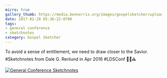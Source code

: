 ```yaml
---
micro: true
gallery_thumb: https://media.bennorris.org/images/gospelsketcher/uploads/2018/f433e893b5.jpg
date: 2017-02-28 05:36:22-0700
tags:
- general conference
- sketchnotes
category: Gospel Sketcher
---
```


To avoid a sense of entitlement, we need to draw closer to the Savior. #Sketchnotes from Dale G. Renlund in Apr 2016 #LDSConf ✍🏼⛪️

[![General Conference Sketchnotes](https://media.bennorris.org/images/gospelsketcher/uploads/2018/f433e893b5.jpg)](https://media.bennorris.org/images/gospelsketcher/uploads/2018/f433e893b5.jpg)

